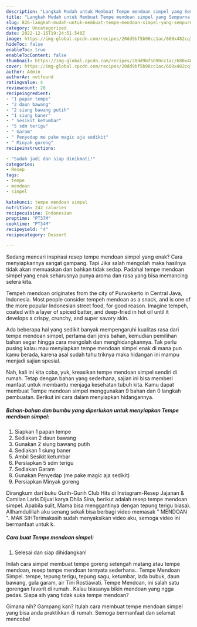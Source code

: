 ```yaml
---
description: "Langkah Mudah untuk Membuat Tempe mendoan simpel yang Sempurna, Buat Buka Puasa Menggugah Selera"
title: "Langkah Mudah untuk Membuat Tempe mendoan simpel yang Sempurna, Buat Buka Puasa Menggugah Selera"
slug: 826-langkah-mudah-untuk-membuat-tempe-mendoan-simpel-yang-sempurna-buat-buka-puasa-menggugah-selera
category: Uncategorized
date: 2022-12-15T19:24:51.540Z
image: https://img-global.cpcdn.com/recipes/20dd9bf5b90cc1ac/680x482cq70/tempe-mendoan-simpel-foto-resep-utama.jpg
hideToc: false
enableToc: true
enableTocContent: false
thumbnail: https://img-global.cpcdn.com/recipes/20dd9bf5b90cc1ac/680x482cq70/tempe-mendoan-simpel-foto-resep-utama.jpg
cover: https://img-global.cpcdn.com/recipes/20dd9bf5b90cc1ac/680x482cq70/tempe-mendoan-simpel-foto-resep-utama.jpg
author: Admin
authorAv: notfound
ratingvalue: 4
reviewcount: 20
recipeingredient:
- "1 papan tempe"
- "2 daun bawang"
- "2 siung bawang putih"
- "1 siung baner"
- " Sesikit ketumbar"
- "5 sdm terigu"
- " Garam"
- " Penyedap me pake magic aja sedikit"
- " Minyak goreng"
recipeinstructions:

- "Sudah jadi dan siap dinikmati!"
categories:
- Resep
tags:
- tempe
- mendoan
- simpel

katakunci: tempe mendoan simpel 
nutrition: 242 calories
recipecuisine: Indonesian
preptime: "PT37M"
cooktime: "PT34M"
recipeyield: "4"
recipecategory: Dessert

---
```



Sedang mencari inspirasi resep tempe mendoan simpel yang enak? Cara menyiapkannya sangat gampang. Tapi Jika salah mengolah maka hasilnya tidak akan memuaskan dan bahkan tidak sedap. Padahal tempe mendoan simpel yang enak seharusnya punya aroma dan rasa yang bisa memancing selera kita.


Tempeh mendoan originates from the city of Purwokerto in Central Java, Indonesia. Most people consider tempeh mendoan as a snack, and is one of the more popular Indonesian street food, for good reason. Imagine tempeh, coated with a layer of spiced batter, and deep-fried in hot oil until it develops a crispy, crunchy, and super savory skin.

Ada beberapa hal yang sedikit banyak mempengaruhi kualitas rasa dari tempe mendoan simpel, pertama dari jenis bahan, kemudian pemilihan bahan segar hingga cara mengolah dan menghidangkannya. Tak perlu pusing kalau mau menyiapkan tempe mendoan simpel enak di mana pun kamu berada, karena asal sudah tahu triknya maka hidangan ini mampu menjadi sajian spesial.


Nah, kali ini kita coba, yuk, kreasikan tempe mendoan simpel sendiri di rumah. Tetap dengan bahan yang sederhana, sajian ini bisa memberi manfaat untuk membantu menjaga kesehatan tubuh kita. Kamu dapat membuat Tempe mendoan simpel menggunakan 9 bahan dan 0 langkah pembuatan. Berikut ini cara dalam menyiapkan hidangannya.

<!--inarticleads1-->

##### Bahan-bahan dan bumbu yang diperlukan untuk menyiapkan Tempe mendoan simpel:

1. Siapkan 1 papan tempe
1. Sediakan 2 daun bawang
1. Gunakan 2 siung bawang putih
1. Sediakan 1 siung baner
1. Ambil  Sesikit ketumbar
1. Persiapkan 5 sdm terigu
1. Sediakan  Garam
1. Gunakan  Penyedap (me pake magic aja sedikit)
1. Persiapkan  Minyak goreng


Dirangkum dari buku Gurih-Gurih Club Hits di Instagram-Resep Jajanan &amp; Camilan Laris Dijual karya Dhila Sina, berikut adalah resep tempe mendoan simpel. Apabila sulit, Mama bisa menggantinya dengan tepung terigu biasa). Allhamdulillah aku senang sekali bisa berbagi video memasak &#34; MENDOAN &#34;. MAK SIHTerimakasih sudah menyaksikan video aku, semoga video ini bermanfaat untuk k. 

<!--inarticleads2-->

##### Cara buat Tempe mendoan simpel:


1. Selesai dan siap dihidangkan!

Inilah cara simpel membuat tempe goreng setengah matang atau tempe mendoan, resep tempe mendoan ternyata sederhana.. Tempe Mendoan Simpel. tempe, tepung terigu, tepung sagu, ketumbar, lada bubuk, daun bawang, gula garam, air Tini Rostiawati. Tempe Mendoan, ini salah satu gorengan favorit di rumah ️. Kalau biasanya bikin mendoan yang ngga pedas. Siapa sih yang tidak suka tempe mendoan? 

Gimana nih? Gampang kan? Itulah cara membuat tempe mendoan simpel yang bisa anda praktikkan di rumah. Semoga bermanfaat dan selamat mencoba!
